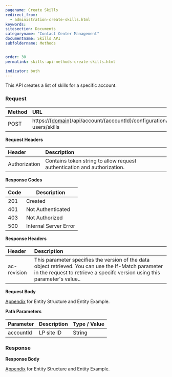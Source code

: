```yaml
---
pagename: Create Skills
redirect_from:
  - administration-create-skills.html
keywords:
sitesection: Documents
categoryname: "Contact Center Management"
documentname: Skills API
subfoldername: Methods


order: 30
permalink: skills-api-methods-create-skills.html

indicator: both
---
```


This API creates a list of skills for a specific account.

### Request

| Method |  URL  |
| :--------  | :----- |
 |POST  |      https://[{domain}](/agent-domain-domain-api.html)/api/account/{accountId}/configuration/le-users/skills |

**Request Headers**

 |Header | Description |
 |:----- | :---------- |
 |Authorization | Contains token string to allow request authentication and authorization. |
 
 **Response Codes** 
 
 | Code | Description           |
 |------|-----------------------|
 | 201  | Created               |
 | 401  | Not Authenticated     |
 | 403  | Not Authorized        |
 | 500  | Internal Server Error |
 
 **Response Headers**
 
  |Header  |Description |
 | :-------  | :-----  |
 | ac-revision | This parameter specifies the version of the data object retrieved. You can use the If-Match parameter in the request to retrieve a specifc version using this parameter's value.. | 
 

**Request Body**

[Appendix](administration-skills-appendix.html) for Entity Structure and Entity Example.

**Path Parameters**

| Parameter    |  Description |   Type / Value  |
| :----------   | :------------ | :------------ |
| accountId  |    LP site ID  |  String  |

### Response

**Response Body**

[Appendix](administration-skills-appendix.html) for Entity Structure and Entity Example.